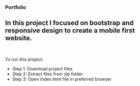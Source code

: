 ### Portfolio

## In this project I focused on bootstrap and responsive design to create a mobile first website.




<br/>

To run this project:
* Step 1: Download project files
* Step 2: Extract files from zip folder
* Step 3: Open Index.html file in preferred browser

